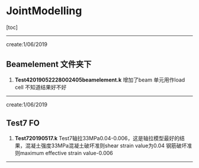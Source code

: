# JointModelling
[toc]

---
create:1/06/2019
## **Beamelement 文件夹下**
1. **Test42019052228002405beamelement.k** 增加了beam 单元用作load cell 不知道结果好不好

---
create:1/06/2019
## **Test7 FO** 
1. **Test720190517.k** Test7轴拉33MPa0.04-0.006，这是轴拉模型最好的结果，混凝土强度33MPa混凝土破坏准则shear strain value为0.04 钢筋破坏准则maximum effective strain value-0.006


---

